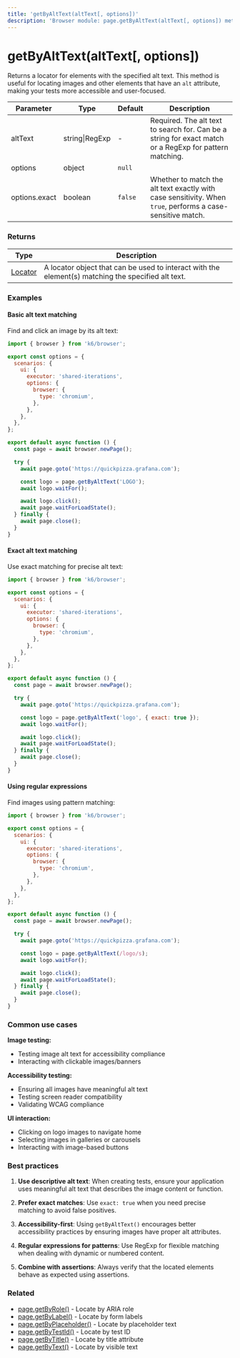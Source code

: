 ```yaml
---
title: 'getByAltText(altText[, options])'
description: 'Browser module: page.getByAltText(altText[, options]) method'
---
```


# getByAltText(altText[, options])

Returns a locator for elements with the specified alt text. This method is useful for locating images and other elements that have an `alt` attribute, making your tests more accessible and user-focused.

<TableWithNestedRows>

| Parameter     | Type           | Default | Description                                                                                                |
| ------------- | -------------- | ------- | ---------------------------------------------------------------------------------------------------------- |
| altText       | string\|RegExp | -       | Required. The alt text to search for. Can be a string for exact match or a RegExp for pattern matching.    |
| options       | object         | `null`  |                                                                                                            |
| options.exact | boolean        | `false` | Whether to match the alt text exactly with case sensitivity. When `true`, performs a case-sensitive match. |

</TableWithNestedRows>

### Returns

| Type                                                                                   | Description                                                                                        |
| -------------------------------------------------------------------------------------- | -------------------------------------------------------------------------------------------------- |
| [Locator](https://grafana.com/docs/k6/<K6_VERSION>/javascript-api/k6-browser/locator/) | A locator object that can be used to interact with the element(s) matching the specified alt text. |

### Examples

#### Basic alt text matching

Find and click an image by its alt text:

<!-- md-k6:skip -->

```javascript
import { browser } from 'k6/browser';

export const options = {
  scenarios: {
    ui: {
      executor: 'shared-iterations',
      options: {
        browser: {
          type: 'chromium',
        },
      },
    },
  },
};

export default async function () {
  const page = await browser.newPage();

  try {
    await page.goto('https://quickpizza.grafana.com');

    const logo = page.getByAltText('LOGO');
    await logo.waitFor();

    await logo.click();
    await page.waitForLoadState();
  } finally {
    await page.close();
  }
}
```

#### Exact alt text matching

Use exact matching for precise alt text:

<!-- md-k6:skip -->

```javascript
import { browser } from 'k6/browser';

export const options = {
  scenarios: {
    ui: {
      executor: 'shared-iterations',
      options: {
        browser: {
          type: 'chromium',
        },
      },
    },
  },
};

export default async function () {
  const page = await browser.newPage();

  try {
    await page.goto('https://quickpizza.grafana.com');

    const logo = page.getByAltText('logo', { exact: true });
    await logo.waitFor();

    await logo.click();
    await page.waitForLoadState();
  } finally {
    await page.close();
  }
}
```

#### Using regular expressions

Find images using pattern matching:

<!-- md-k6:skip -->

```javascript
import { browser } from 'k6/browser';

export const options = {
  scenarios: {
    ui: {
      executor: 'shared-iterations',
      options: {
        browser: {
          type: 'chromium',
        },
      },
    },
  },
};

export default async function () {
  const page = await browser.newPage();

  try {
    await page.goto('https://quickpizza.grafana.com');

    const logo = page.getByAltText(/logo/s);
    await logo.waitFor();

    await logo.click();
    await page.waitForLoadState();
  } finally {
    await page.close();
  }
}
```

### Common use cases

**Image testing:**

- Testing image alt text for accessibility compliance
- Interacting with clickable images/banners

**Accessibility testing:**

- Ensuring all images have meaningful alt text
- Testing screen reader compatibility
- Validating WCAG compliance

**UI interaction:**

- Clicking on logo images to navigate home
- Selecting images in galleries or carousels
- Interacting with image-based buttons

### Best practices

1. **Use descriptive alt text**: When creating tests, ensure your application uses meaningful alt text that describes the image content or function.

2. **Prefer exact matches**: Use `exact: true` when you need precise matching to avoid false positives.

3. **Accessibility-first**: Using `getByAltText()` encourages better accessibility practices by ensuring images have proper alt attributes.

4. **Regular expressions for patterns**: Use RegExp for flexible matching when dealing with dynamic or numbered content.

5. **Combine with assertions**: Always verify that the located elements behave as expected using assertions.

### Related

- [page.getByRole()](https://grafana.com/docs/k6/<K6_VERSION>/javascript-api/k6-browser/page/getbyrole/) - Locate by ARIA role
- [page.getByLabel()](https://grafana.com/docs/k6/<K6_VERSION>/javascript-api/k6-browser/page/getbylabel/) - Locate by form labels
- [page.getByPlaceholder()](https://grafana.com/docs/k6/<K6_VERSION>/javascript-api/k6-browser/page/getbyplaceholder/) - Locate by placeholder text
- [page.getByTestId()](https://grafana.com/docs/k6/<K6_VERSION>/javascript-api/k6-browser/page/getbytestid/) - Locate by test ID
- [page.getByTitle()](https://grafana.com/docs/k6/<K6_VERSION>/javascript-api/k6-browser/page/getbytitle/) - Locate by title attribute
- [page.getByText()](https://grafana.com/docs/k6/<K6_VERSION>/javascript-api/k6-browser/page/getbytext/) - Locate by visible text
